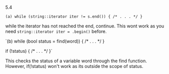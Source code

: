 5.4

`(a) while (string::iterator iter != s.end()) { /* . . . */ } `

while the iterator has not reached the end, continue. This wont work as you need `string::iterator iter = .begin()` before.

`(b) while (bool status = find(word)) { /* . . . */ }

if (!status) { /* . . . */ }`

This checks the status of a variable word through the find function. However, if(!status) won't work as its outside the scope of status.



